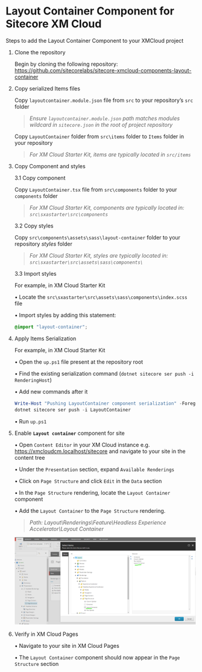 # Layout Container Component for Sitecore XM Cloud

Steps to add the Layout Container Component to your XMCloud project
1.	Clone the repository

    Begin by cloning the following repository:
    https://github.com/sitecorelabs/sitecore-xmcloud-components-layout-container

2.	Copy serialized Items files
    
    Copy `layoutcontainer.module.json` file from `src`  to your repository’s `src` folder

    > *Ensure `layoutcontainer.module.json` path matches modules wildcard in `sitecore.json` in the root of project repository*

    Copy `LayoutContainer` folder from `src\items` folder to `Items` folder in your repository

    > *For XM Cloud Starter Kit, items are typically located in `src/items`*

3.	Copy Component and styles

    3.1 Copy component

    Copy `LayoutContainer.tsx` file from `src\components` folder to your `components` folder
    > *For XM Cloud Starter Kit, components are typically located in: `src\sxastarter\src\components`*

    3.2	Copy styles

    Copy `src\components\assets\sass\layout-container` folder to your repository *styles* folder  
    > *For XM Cloud Starter Kit, styles are typically located in: `src\sxastarter\src\assets\sass\components\`*

    3.3 Import styles

    For example, in XM Cloud Starter Kit 

    •	Locate the `src\sxastarter\src\assets\sass\components\index.scss` file 

    •	Import styles by adding this statement:  
    ```css
    @import "layout-container"; 
    ```

4.	Apply Items Serialization

    For example, in XM Cloud Starter Kit 
    
    •	Open the `up.ps1` file present at the repository root 

    •	Find the existing serialization command (`dotnet sitecore ser push -i RenderingHost`)

    •	Add new commands after it 
    ```powershell
    Write-Host "Pushing LayoutContainer component serialization" -ForegroundColor Green
    dotnet sitecore ser push -i LayoutContainer
    ```
    •	Run `up.ps1`

5.	Enable **`Layout container`** component for site

    •	Open `Content Editor` in your XM Cloud instance e.g. https://xmcloudcm.localhost/sitecore and navigate to your site in the content tree

    •	Under the `Presentation` section, expand `Available Renderings`

    •	Click on `Page Structure` and click `Edit` in the `Data` section

    •	In the `Page Structure` rendering, locate the `Layout Container` component

    •	Add the `Layout Container` to the `Page Structure` rendering.
     > *Path: Layout\Renderings\Feature\Headless Experience Accelerator\Layout Container*
    
    ![Layout Container Example](/guide/add-layout-rendering-example.png)

6. Verify in XM Cloud Pages

    •	Navigate to your site in XM Cloud Pages

    •	The `Layout Container` component should now appear in the `Page Structure` section